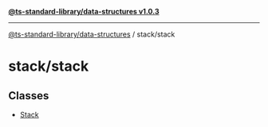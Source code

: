 [**@ts-standard-library/data-structures v1.0.3**](../../README.md)

***

[@ts-standard-library/data-structures](../../modules.md) / stack/stack

# stack/stack

## Classes

- [Stack](classes/Stack.md)
